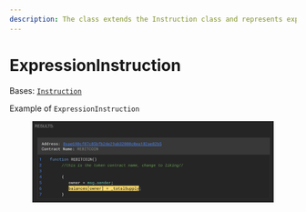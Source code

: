 ```yaml
---
description: The class extends the Instruction class and represents expression instruction.
---
```


# ExpressionInstruction

Bases: [`Instruction`](./)

Example of `ExpressionInstruction`

<figure><img src="../../.gitbook/assets/image (213).png" alt=""><figcaption></figcaption></figure>
